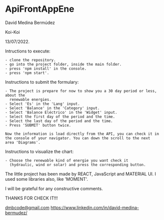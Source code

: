 # ApiFrontAppEne
David Medina Bermúdez

Koi-Koi

13/07/2022.

Intructions to execute:

    - clone the repository.
    - go into the project folder, inside the main folder.
    - press 'npm install' in the console.
    - press 'npm start'.

Instructions to submit the formulary:

    - The project is prepare for now to show you a 30 day period or less, about the       
      renewable energies.
    - Select 'Es' in the 'Lang' input.
    - Select 'Balance' in the 'Category' input.
    - Select 'Balance Eléctrico' in the 'Widget' input.
    - Select the first day of the period and the time.
    - Select the last day of the period and the time.
    - Press 'SUBMIT' button twice.

    Now the information is load directly from the API, you can check it in the console of your navigator. You can down the scroll to the next area 'Diagrams'.

Instructions to visualize the chart:

    - Choose the renewable kind of energie you want check it
      (hydraulic, wind or solar) and press the corresponding button. 

The little project has been made by REACT, JavaScript and MATERIAL UI. I used some libraries also, like 'MOMENT'.

I will be grateful for any constructive comments.

THANKS FOR CHECK IT!!!

dmbcode@gmail.com
https://www.linkedin.com/in/david-medina-bermudez/
